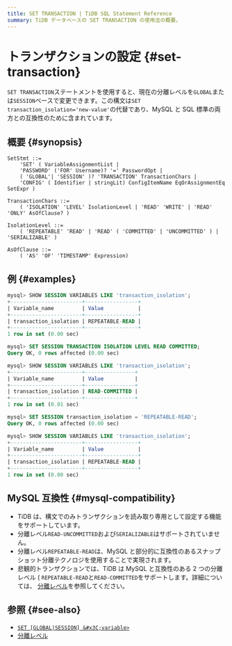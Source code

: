 ```yaml
---
title: SET TRANSACTION | TiDB SQL Statement Reference
summary: TiDB データベースの SET TRANSACTION の使用法の概要。
---
```


# トランザクションの設定 {#set-transaction}

`SET TRANSACTION`ステートメントを使用すると、現在の分離レベルを`GLOBAL`または`SESSION`ベースで変更できます。この構文は`SET transaction_isolation='new-value'`の代替であり、MySQL と SQL 標準の両方との互換性のために含まれています。

## 概要 {#synopsis}

```ebnf+diagram
SetStmt ::=
    'SET' ( VariableAssignmentList |
    'PASSWORD' ('FOR' Username)? '=' PasswordOpt |
    ( 'GLOBAL'| 'SESSION' )? 'TRANSACTION' TransactionChars |
    'CONFIG' ( Identifier | stringLit) ConfigItemName EqOrAssignmentEq SetExpr )

TransactionChars ::=
    ( 'ISOLATION' 'LEVEL' IsolationLevel | 'READ' 'WRITE' | 'READ' 'ONLY' AsOfClause? )

IsolationLevel ::=
    ( 'REPEATABLE' 'READ' | 'READ' ( 'COMMITTED' | 'UNCOMMITTED' ) | 'SERIALIZABLE' )

AsOfClause ::=
    ( 'AS' 'OF' 'TIMESTAMP' Expression)
```

## 例 {#examples}

```sql
mysql> SHOW SESSION VARIABLES LIKE 'transaction_isolation';
+-----------------------+-----------------+
| Variable_name         | Value           |
+-----------------------+-----------------+
| transaction_isolation | REPEATABLE-READ |
+-----------------------+-----------------+
1 row in set (0.00 sec)

mysql> SET SESSION TRANSACTION ISOLATION LEVEL READ COMMITTED;
Query OK, 0 rows affected (0.00 sec)

mysql> SHOW SESSION VARIABLES LIKE 'transaction_isolation';
+-----------------------+----------------+
| Variable_name         | Value          |
+-----------------------+----------------+
| transaction_isolation | READ-COMMITTED |
+-----------------------+----------------+
1 row in set (0.01 sec)

mysql> SET SESSION transaction_isolation = 'REPEATABLE-READ';
Query OK, 0 rows affected (0.00 sec)

mysql> SHOW SESSION VARIABLES LIKE 'transaction_isolation';
+-----------------------+-----------------+
| Variable_name         | Value           |
+-----------------------+-----------------+
| transaction_isolation | REPEATABLE-READ |
+-----------------------+-----------------+
1 row in set (0.00 sec)
```

## MySQL 互換性 {#mysql-compatibility}

-   TiDB は、構文でのみトランザクションを読み取り専用として設定する機能をサポートしています。
-   分離レベル`READ-UNCOMMITTED`および`SERIALIZABLE`はサポートされていません。
-   分離レベル`REPEATABLE-READ`は、MySQL と部分的に互換性のあるスナップショット分離テクノロジを使用することで実現されます。
-   悲観的トランザクションでは、TiDB は MySQL と互換性のある 2 つの分離レベル ( `REPEATABLE-READ`と`READ-COMMITTED`をサポートします。詳細については、 [分離レベル](/transaction-isolation-levels.md)を参照してください。

## 参照 {#see-also}

-   [`SET [GLOBAL|SESSION] &#x3C;variable>`](/sql-statements/sql-statement-set-variable.md)
-   [分離レベル](/transaction-isolation-levels.md)
